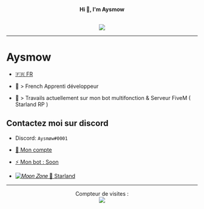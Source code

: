 <p align='center'>
  <b>Hi 👋, I'm Aysmow</b><br>
</p>

<p align="center"><br>
  <a href="https://github.com/AYSMOW">
    <img src="https://discord.c99.nl/widget/theme-4/673992633785384980.png"/>
     </a>
</p>

--- 

# Aysmow
- [🇫🇷 FR](https://github.com/Aysmow/Aysmow/blob/README.md/README.md)  

- 🐍 > French Apprenti développeur
- 🔭 > Travails actuellement sur mon bot multifonction & Serveur FiveM ( Starland RP )

## Contactez moi sur discord
- Discord: `Aysmøw#0001`

- [👋 Mon compte](https://discord.com/users/673992633785384980)

- [⚡ Mon bot : Soon ](https://discord.com/oauth2/authorize?client_id=&permissions=8&scope=bot)

- [![𝑀𝑜𝑜𝑛 𝑍𝑜𝑛𝑒 🌙](https://cdn.discordapp.com/emojis/845720227026960414.png?v=1)](https://discord.gg/WytRqtKPTs)[ Starland](https://discord.gg/KjvWBJgPEp)


---  

<p align="center"> 
  Compteur de visites :<br>
  <img src="https://profile-counter.glitch.me/Aysmow/count.svg" />
</p>


